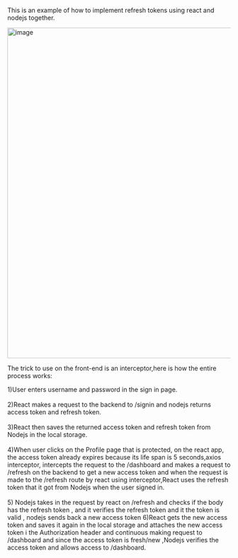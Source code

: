This is an example of how to implement refresh tokens using react and nodejs together.

<img width="747" alt="image" src="https://user-images.githubusercontent.com/40856827/221082235-83a28e3b-970f-4b52-b2a9-d6d8b5aa49ca.png">


The trick to use on the front-end is an interceptor,here is how the entire process works:

1)User enters username and password in the sign in page.<br><br>
2)React makes a request to the backend to /signin and nodejs returns access token and refresh token.<br><br>
3)React then saves the returned access token and refresh token from Nodejs in the local storage.<br><br>
4)When user clicks on the Profile page that is protected, on the react app, the access token already expires because its life span is 5 seconds,axios interceptor, intercepts the request to the /dashboard and makes a request to /refresh on the backend to get a new access token and when the request is made to the /refresh route by react using interceptor,React uses the refresh token that it got from Nodejs when the user signed in.<br><br>
5) Nodejs takes in the request by react on /refresh and checks if the body has the refresh token , and it verifies the refresh token and it the token is valid , nodejs sends back a new access token
6)React gets the new access token and saves it again in the local storage and attaches the new access token i the Authorization header and continuous making request to /dashboard and since the access token is fresh/new ,Nodejs verifies the access token and allows access to /dashboard.
